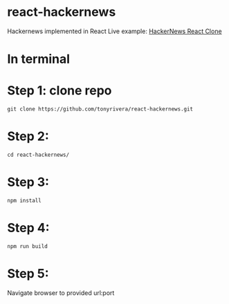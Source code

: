 # react-hackernews
Hackernews implemented in React
Live example: [HackerNews React Clone](https://tonyrivera.github.io/hackernews/index.html "Hacker News React Clone")

# In terminal
# Step 1: clone repo
`git clone https://github.com/tonyrivera/react-hackernews.git`

# Step 2:
`cd react-hackernews/`

# Step 3:
`npm install`

# Step 4:
`npm run build`

# Step 5:
Navigate browser to provided url:port
